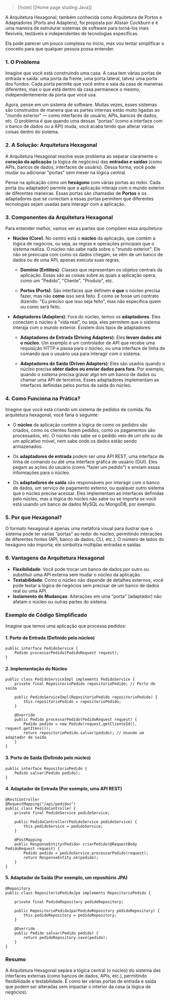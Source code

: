 
> [!note] [[Home page studing Java]]


A Arquitetura Hexagonal, também conhecida como Arquitetura de Portos e Adaptadores (Ports and Adapters), foi proposta por Alistair Cockburn e é uma maneira de estruturar sistemas de software para torná-los mais flexíveis, testáveis e independentes de tecnologias específicas.

Ela pode parecer um pouco complexa no início, mas vou tentar simplificar o conceito para que qualquer pessoa possa entender.

### 1. **O Problema**

Imagine que você está construindo uma casa. A casa tem várias portas de entrada e saída: uma porta da frente, uma porta lateral, talvez uma porta dos fundos. Cada porta permite que você entre e saia da casa de maneiras diferentes, mas o que está dentro da casa permanece o mesmo, independentemente da porta que você usa.

Agora, pense em um sistema de software. Muitas vezes, esses sistemas são construídos de maneira que as partes internas estão muito ligadas ao "mundo exterior" — como interfaces de usuário, APIs, bancos de dados, etc. O problema é que quando uma dessas "portas" (como a interface com o banco de dados ou a API) muda, você acaba tendo que alterar várias coisas dentro do sistema.

### 2. **A Solução: Arquitetura Hexagonal**

A Arquitetura Hexagonal resolve esse problema ao separar claramente o **coração da aplicação** (a lógica de negócios) das **entradas e saídas** (como APIs, bancos de dados, interfaces de usuário). Dessa forma, você pode mudar ou adicionar "portas" sem mexer na lógica central.

Pense na aplicação como um **hexágono** com várias portas ao redor. Cada porta (ou adaptador) permite que a aplicação interaja com o mundo exterior de diferentes maneiras. Essas portas são chamadas de **Portos** e os adaptadores que se conectam a essas portas permitem que diferentes tecnologias sejam usadas para interagir com a aplicação.

### 3. **Componentes da Arquitetura Hexagonal**

Para entender melhor, vamos ver as partes que compõem essa arquitetura:

- **Núcleo (Core)**: No centro está o **núcleo** da aplicação, que contém a lógica de negócios, ou seja, as regras e operações principais que o sistema realiza. O núcleo não sabe nada sobre o "mundo exterior". Ele não se preocupa com como os dados chegam, se vêm de um banco de dados ou de uma API, apenas executa suas regras.
    
    - **Domínio (Entities)**: Classes que representam os objetos centrais da aplicação. Essas são as coisas sobre as quais a aplicação opera, como um "Pedido", "Cliente", "Produto", etc.
        
    - **Portos (Ports)**: São interfaces que definem **o que** o núcleo precisa fazer, mas não **como** isso será feito. É como se fosse um contrato dizendo: "Eu preciso que isso seja feito", mas não especifica quem ou como será feito.
        
- **Adaptadores (Adapters)**: Fora do núcleo, temos os **adaptadores**. Eles conectam o núcleo à "vida real", ou seja, eles permitem que o sistema interaja com o mundo exterior. Existem dois tipos de adaptadores:
    
    - **Adaptadores de Entrada (Driving Adapters)**: Eles **levam dados até o núcleo**. Um exemplo é um controlador de API que recebe uma requisição HTTP e passa para o núcleo, ou uma interface de linha de comando que o usuário usa para interagir com o sistema.
        
    - **Adaptadores de Saída (Driven Adapters)**: Eles são usados quando o núcleo precisa **obter dados ou enviar dados para fora**. Por exemplo, quando o sistema precisa gravar algo em um banco de dados ou chamar uma API de terceiros. Esses adaptadores implementam as interfaces definidas pelos portos de saída do núcleo.
        

### 4. **Como Funciona na Prática?**

Imagine que você está criando um sistema de pedidos de comida. Na arquitetura hexagonal, você faria o seguinte:

- O **núcleo** da aplicação contém a lógica de como os pedidos são criados, como os clientes fazem pedidos, como os pagamentos são processados, etc. O núcleo não sabe se o pedido veio de um site ou de um aplicativo móvel, nem sabe onde os dados estão sendo armazenados.
    
- Os **adaptadores de entrada** podem ser uma API REST, uma interface de linha de comando ou até uma interface gráfica de usuário (GUI). Eles pegam as ações do usuário (como "fazer um pedido") e enviam essas informações para o núcleo.
    
- Os **adaptadores de saída** são responsáveis por interagir com o banco de dados, um serviço de pagamento externo, ou qualquer outro sistema que o núcleo precise acessar. Eles implementam as interfaces definidas pelo núcleo, mas a lógica do núcleo não sabe ou se importa se você está usando um banco de dados MySQL ou MongoDB, por exemplo.
    

### 5. **Por que Hexagonal?**

O formato hexagonal é apenas uma metáfora visual para ilustrar que o sistema pode ter várias "portas" ao redor do núcleo, permitindo interações de diferentes fontes (API, banco de dados, CLI, etc.). O número de lados do hexágono não importa; ele simboliza múltiplas entradas e saídas.

### 6. **Vantagens da Arquitetura Hexagonal**

- **Flexibilidade**: Você pode trocar um banco de dados por outro ou substituir uma API externa sem mudar o núcleo da aplicação.
- **Testabilidade**: Como o núcleo não depende de detalhes externos, você pode testar a lógica de negócios sem precisar de um banco de dados real ou uma API.
- **Isolamento de Mudanças**: Alterações em uma "porta" (adaptador) não afetam o núcleo ou outras partes do sistema.

### Exemplo de Código Simplificado

Imagine que temos uma aplicação que processa pedidos:

#### 1. Porto de Entrada (Definido pelo núcleo)

```
public interface PedidoService {
    Pedido processarPedido(PedidoRequest request);
}
```

#### 2. Implementação do Núcleo

```
public class PedidoServiceImpl implements PedidoService {
    private final RepositorioPedido repositorioPedido; // Porto de saída
    
    public PedidoServiceImpl(RepositorioPedido repositorioPedido) {
        this.repositorioPedido = repositorioPedido;
    }

    @Override
    public Pedido processarPedido(PedidoRequest request) {
        Pedido pedido = new Pedido(request.getClienteId(), request.getItens());
        return repositorioPedido.salvar(pedido); // Usando um adaptador de saída
    }
}
```

#### 3. Porto de Saída (Definido pelo núcleo)

```
public interface RepositorioPedido {
    Pedido salvar(Pedido pedido);
}
```
#### 4. Adaptador de Entrada (Por exemplo, uma API REST)

```
@RestController
@RequestMapping("/api/pedidos")
public class PedidoController {
    private final PedidoService pedidoService;

    public PedidoController(PedidoService pedidoService) {
        this.pedidoService = pedidoService;
    }

    @PostMapping
    public ResponseEntity<Pedido> criarPedido(@RequestBody PedidoRequest request) {
        Pedido pedido = pedidoService.processarPedido(request);
        return ResponseEntity.ok(pedido);
    }
}
```
#### 5. Adaptador de Saída (Por exemplo, um repositório JPA)

```
@Repository
public class RepositorioPedidoJpa implements RepositorioPedido {
    
    private final PedidoRepository pedidoRepository;

    public RepositorioPedidoJpa(PedidoRepository pedidoRepository) {
        this.pedidoRepository = pedidoRepository;
    }

    @Override
    public Pedido salvar(Pedido pedido) {
        return pedidoRepository.save(pedido);
    }
}
```

### Resumo

A Arquitetura Hexagonal separa a lógica central (o núcleo) do sistema das interfaces externas (como bancos de dados, APIs, etc.), permitindo flexibilidade e testabilidade. É como ter várias portas de entrada e saída que podem ser alteradas sem impactar o interior da casa (a lógica de negócios).

